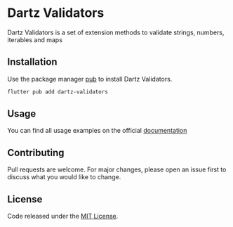 # Dartz Validators

Dartz Validators is a set of extension methods to validate strings, numbers, iterables and maps

## Installation

Use the package manager [pub](https://dart.dev/guides/packages) to install Dartz Validators.

```bash
flutter pub add dartz-validators
```

## Usage

You can find all usage examples on the official [documentation](https://stilo.netlify.app)

## Contributing
Pull requests are welcome. For major changes, please open an issue first to discuss what you would like to change.

## License
Code released under the [MIT License](https://github.com/mirkorap/dartz-validators/blob/main/LICENSE).